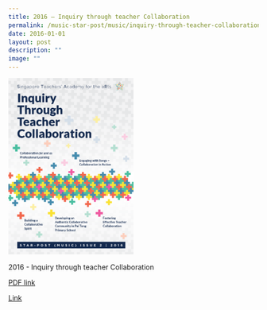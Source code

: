 ```yaml
---
title: 2016 – Inquiry through teacher Collaboration
permalink: /music-star-post/music/inquiry-through-teacher-collaboration-2016/
date: 2016-01-01
layout: post
description: ""
image: ""
---
```

<img src="/images/inquiry.png" 
     style="width:50%">
		 
2016 - Inquiry through teacher Collaboration

[PDF link](/files/5c3e3053e_u2897.pdf)

[Link](https://www.star.moe.edu.sg/star/slot/resource_star/pf01/5c3e3053e_u2897.pdf)